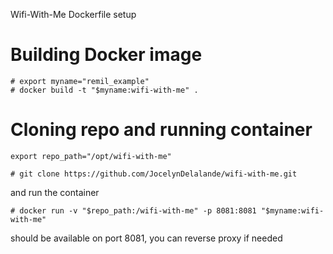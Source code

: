 Wifi-With-Me Dockerfile setup

Building Docker image
=====================

    # export myname="remil_example"
    # docker build -t "$myname:wifi-with-me" .

Cloning repo and running container
==================================

    export repo_path="/opt/wifi-with-me"
    
    # git clone https://github.com/JocelynDelalande/wifi-with-me.git

and run the container

    # docker run -v "$repo_path:/wifi-with-me" -p 8081:8081 "$myname:wifi-with-me"

should be available on port 8081, you can reverse proxy if needed
